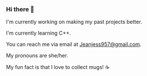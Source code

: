 ### Hi there 👋

I'm currently working on making my past projects better.

I'm currently learning C++.

You can reach me via email at Jeanjess957@gmail.com.

My pronouns are she/her.

My fun fact is that I love to collect mugs! ☕

